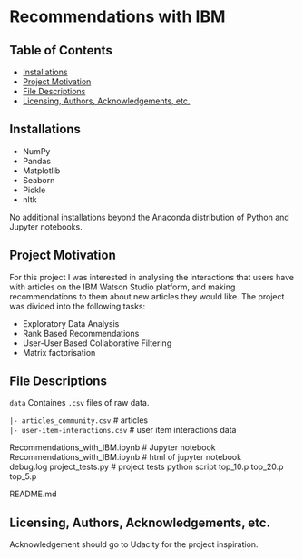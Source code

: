 # Recommendations with IBM

## Table of Contents
 * [Installations](#installations)
 * [Project Motivation](#project-motivation)
 * [File Descriptions](#file-descriptions)
 * [Licensing, Authors, Acknowledgements, etc.](#licensing-authors-acknowledgements-etc)
 

## Installations
 - NumPy
 - Pandas
 - Matplotlib
 - Seaborn
 - Pickle
 - nltk
 
No additional installations beyond the Anaconda distribution of Python and Jupyter notebooks.

## Project Motivation
For this project I was interested in analysing the interactions that users have with articles on the IBM Watson Studio platform, and making recommendations to them about new articles they would like. The project was divided into the following tasks:
 - Exploratory Data Analysis
 - Rank Based Recommendations
 - User-User Based Collaborative Filtering
 - Matrix factorisation

## File Descriptions

`data`
Containes `.csv` files of raw data.     

`|- articles_community.csv` # articles     
`|- user-item-interactions.csv` # user item interactions data  


Recommendations_with_IBM.ipynb # Jupyter notebook     
Recommendations_with_IBM.ipynb # html of jupyter notebook     
debug.log
project_tests.py # project tests python script
top_10.p
top_20.p
top_5.p

README.md    

## Licensing, Authors, Acknowledgements, etc.
Acknowledgement should go to Udacity for the project inspiration.
